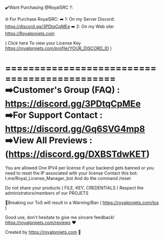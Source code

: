 ✔️Want Purchasing @RoyalSRC ?:

🌐 For Purchase RoyalSRC:
➡️ 1: On my Server Discord: https://discord.gg/3PDtqCpMEe
➡️ 2: On my Web site: https://Royalprojets.com

( Click here To view your License Key https://royalprojets.com/profile/YOUR_DISCORD_ID )

=============================================
➡️Customer's Group (FAQ) : https://discord.gg/3PDtqCpMEe
➡️For Support Contact : https://discord.gg/Gq6SVG4mp8
➡️View All Previews :  (https://discord.gg/DXBSTdwKET)
=============================================

You are allowed One IPV4 per license if your backend gets banned or you need to reset the IP associated with your license 
Contact this bot: t.me/Royal_License_Manager_bot And do the command /reset

Do not share your products ( FILE, KEY, CREDENTIALS )
Respect the administrators/members of our PROJETS

📌Breaking our ToS will result in a Warning/Ban ( https://royalprojets.com/tos )

Good use, don't hesitate to give me sincere feedback! https://royalprojets.com/reviews ❤️

Created by https://royalprojets.com 🌟
